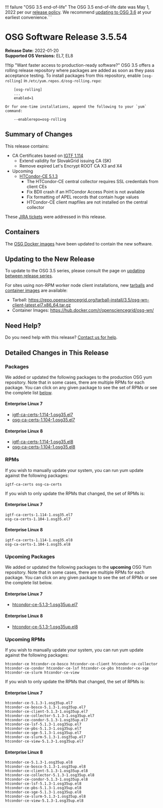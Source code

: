 !!! failure "OSG 3.5 end-of-life"
    The OSG 3.5 end-of-life date was May 1, 2022 per our
    [release policy](https://opensciencegrid.org/technology/policy/release-series/).
    We recommend
    [updating to OSG 3.6](../updating-to-osg-36.md)
    at your earliest convenience.```

OSG Software Release 3.5.54
===========================

**Release Date:** 2022-01-20  
**Supported OS Versions:** EL7, EL8

!!!tip "Want faster access to production-ready software?"
    OSG 3.5 offers a rolling release repository where packages are added as soon as they pass acceptance testing.
    To install packages from this repository, enable `[osg-rolling]` in `/etc/yum.repos.d/osg-rolling.repo`:

        [osg-rolling]
        ...
        enabled=1

    Or for one-time installations, append the following to your `yum` command:

        --enablerepo=osg-rolling

Summary of Changes
------------------

This release contains:

-   CA Certificates based on [IGTF 1.114](http://dist.eugridpma.info/distribution/igtf/current/CHANGES)
    -   Extend validity for SlovakGrid issuing CA (SK)
    -   Remove expired Let's Encrypt ROOT CA X3 and X4
-   Upcoming
    -   [HTCondor-CE 5.1.3](https://github.com/htcondor/htcondor-ce/releases/tag/v5.1.3)
        -   The HTCondor-CE central collector requires SSL credentials from client CEs
        -   Fix BDII crash if an HTCondor Access Point is not available
        -   Fix formatting of APEL records that contain huge values
        -   HTCondor-CE client mapfiles are not installed on the central collector


These
[JIRA tickets](https://opensciencegrid.atlassian.net/issues/?jql=project%20%3D%20SOFTWARE%20AND%20fixVersion%20in%20(3.5.54%2C3.5.54-upcoming)%20ORDER%20BY%20priority%20DESC%2C%20key%20DESC)
were addressed in this release.

Containers
----------

The [OSG Docker images](https://hub.docker.com/u/opensciencegrid/) have been updated to contain the new software.

Updating to the New Release
---------------------------

To update to the OSG 3.5 series, please consult the page on
[updating between release series](../updating-to-osg-35.md).

For sites using non-RPM worker node client installations, new [tarballs](../../worker-node/install-wn-tarball.md) and
[container images](../../worker-node/using-wn-containers.md) are available:

- Tarball: <https://repo.opensciencegrid.org/tarball-install/3.5/osg-wn-client-latest.el7.x86_64.tar.gz>
- Container Images: <https://hub.docker.com/r/opensciencegrid/osg-wn/>

Need Help?
----------

Do you need help with this release? [Contact us for help](../../common/help.md).

Detailed Changes in This Release
--------------------------------

### Packages

We added or updated the following packages to the production OSG yum repository.
Note that in some cases, there are multiple RPMs for each package.
You can click on any given package to see the set of RPMs or see the complete list [below](#rpms).

#### Enterprise Linux 7

-   [igtf-ca-certs-1.114-1.osg35.el7](https://koji.chtc.wisc.edu/koji/search?match=glob&type=build&terms=igtf-ca-certs-1.114-1.osg35.el7)
-   [osg-ca-certs-1.104-1.osg35.el7](https://koji.chtc.wisc.edu/koji/search?match=glob&type=build&terms=osg-ca-certs-1.104-1.osg35.el7)

#### Enterprise Linux 8

-   [igtf-ca-certs-1.114-1.osg35.el8](https://koji.chtc.wisc.edu/koji/search?match=glob&type=build&terms=igtf-ca-certs-1.114-1.osg35.el8)
-   [osg-ca-certs-1.104-1.osg35.el8](https://koji.chtc.wisc.edu/koji/search?match=glob&type=build&terms=osg-ca-certs-1.104-1.osg35.el8)

### RPMs

If you wish to manually update your system, you can run yum update against the following packages:

    igtf-ca-certs osg-ca-certs 

If you wish to only update the RPMs that changed, the set of RPMs is:

#### Enterprise Linux 7

``` file
igtf-ca-certs-1.114-1.osg35.el7
osg-ca-certs-1.104-1.osg35.el7
```

#### Enterprise Linux 8

``` file
igtf-ca-certs-1.114-1.osg35.el8
osg-ca-certs-1.104-1.osg35.el8
```

### Upcoming Packages

We added or updated the following packages to the **upcoming** OSG Yum repository.
Note that in some cases, there are multiple RPMs for each package.
You can click on any given package to see the set of RPMs or see the complete list below.

#### Enterprise Linux 7

-   [htcondor-ce-5.1.3-1.osg35up.el7](https://koji.chtc.wisc.edu/koji/search?match=glob&type=build&terms=htcondor-ce-5.1.3-1.osg35up.el7)

#### Enterprise Linux 8

-   [htcondor-ce-5.1.3-1.osg35up.el8](https://koji.chtc.wisc.edu/koji/search?match=glob&type=build&terms=htcondor-ce-5.1.3-1.osg35up.el8)

### Upcoming RPMs

If you wish to manually update your system, you can run yum update against the following packages:

    htcondor-ce htcondor-ce-bosco htcondor-ce-client htcondor-ce-collector htcondor-ce-condor htcondor-ce-lsf htcondor-ce-pbs htcondor-ce-sge htcondor-ce-slurm htcondor-ce-view 

If you wish to only update the RPMs that changed, the set of RPMs is:

#### Enterprise Linux 7

``` file
htcondor-ce-5.1.3-1.osg35up.el7
htcondor-ce-bosco-5.1.3-1.osg35up.el7
htcondor-ce-client-5.1.3-1.osg35up.el7
htcondor-ce-collector-5.1.3-1.osg35up.el7
htcondor-ce-condor-5.1.3-1.osg35up.el7
htcondor-ce-lsf-5.1.3-1.osg35up.el7
htcondor-ce-pbs-5.1.3-1.osg35up.el7
htcondor-ce-sge-5.1.3-1.osg35up.el7
htcondor-ce-slurm-5.1.3-1.osg35up.el7
htcondor-ce-view-5.1.3-1.osg35up.el7
```

#### Enterprise Linux 8

``` file
htcondor-ce-5.1.3-1.osg35up.el8
htcondor-ce-bosco-5.1.3-1.osg35up.el8
htcondor-ce-client-5.1.3-1.osg35up.el8
htcondor-ce-collector-5.1.3-1.osg35up.el8
htcondor-ce-condor-5.1.3-1.osg35up.el8
htcondor-ce-lsf-5.1.3-1.osg35up.el8
htcondor-ce-pbs-5.1.3-1.osg35up.el8
htcondor-ce-sge-5.1.3-1.osg35up.el8
htcondor-ce-slurm-5.1.3-1.osg35up.el8
htcondor-ce-view-5.1.3-1.osg35up.el8
```
